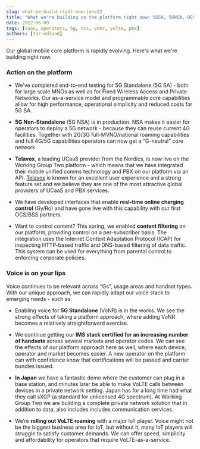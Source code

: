 ```yaml
---
slug: what-we-build-right-now-june22
title: "What we're building on the platform right now: 5GSA, 5GNSA, OCS, content filtering, VoNR, VoLTE on sXGP, VoLTE roaming, support for PBX from Telavox... and more "
date: 2022-06-09
tags: [saas, operators, 5g, ocs, vonr, volte, pbx]
authors: [tor-odland]
---
```


Our global mobile core platform is rapidly evolving. Here's what we're building right now.

<!--truncate-->

### Action on the platform
* We’ve completed end-to-end testing for 5G Standalone (5G SA) - both for large scale MNOs as well as for Fixed Wireless Access and Private Networks. Our as-a-service model and programmable core capabilities allow for high performance, operational simplicity and reduced costs for 5G SA.
 
* **5G Non-Standalone** (5G NSA) is in production. NSA makes it easier for operators to deploy a 5G network - because they can reuse current 4G facilities. Together with 2G/3G full-MVNO/national roaming capabilities and full 4G/5G capabilities operators can now get a “G-neutral” core network.
 
* **Telavox**, a leading UCaaS provider from the Nordics, is now live on the Working Group Two platform - which means that we have integrated their mobile unified comms technology and PBX on our platform via an API. [Telavox](https://telavox.com) is known for an excellent user experience and a strong feature set and we believe they are one of the most attractive global providers of UCaaS and PBX services.

* We have developed interfaces that enable **real-time online charging control** (Gy/Ro) and have gone live with this capability with our first OCS/BSS partners.
 
* Want to control content? This spring, we enabled **content filtering** on our platform, providing control on a per-subscriber basis. The integration uses the Internet Content Adaptation Protocol (ICAP) for inspecting HTTP-based traffic and DNS-based filtering of data traffic. This system can be used for everything from parental control to enforcing corporate policies.
 
### Voice is on your lips
Voice continues to be relevant across “Gs”, usage areas and handset types. With our unique approach, we can rapidly adapt our voice stack to emerging needs - such as:
 
* Enabling voice for **5G Standalone** (VoNR) is in the works. We see the strong effects of taking a platform approach, where adding VoNR becomes a relatively straightforward exercise.
 
* We continue getting our **IMS stack certified for an increasing number of handsets** across several markets and operator codes. We can see the effects of our platform approach here as well, where each device, operator and market becomes easier. A new operator on the platform can with confidence know that certifications will be passed and carrier bundles issued.
 
* **In Japan** we have a fantastic demo where the customer can plug in a base station, and minutes later be able to make VoLTE calls between devices in a private network setting. Japan has for a long time had what they call sXGP (a standard for unlicensed 4G  spectrum). At Working Group Two we are building a complete private network solution that in addition to data, also includes includes communication services. 
 
* We’re **rolling out VoLTE roaming** with a major IoT player. Voice might not be the biggest business area for IoT, but without it, many IoT players will struggle to satisfy customer demands. We can offer speed, simplicity and affordability for operators that require VoLTE-as-a-service.